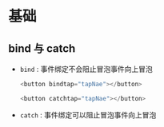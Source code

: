 # 基础

## bind 与 catch

  - `bind` : 事件绑定不会阻止冒泡事件向上冒泡

    ```js
    <button bindtap="tapNae"></button>

    ```

    ```js
    <button catchtap="tapNae"></button>

    ```

  - `catch` : 事件绑定可以阻止冒泡事件向上冒泡
